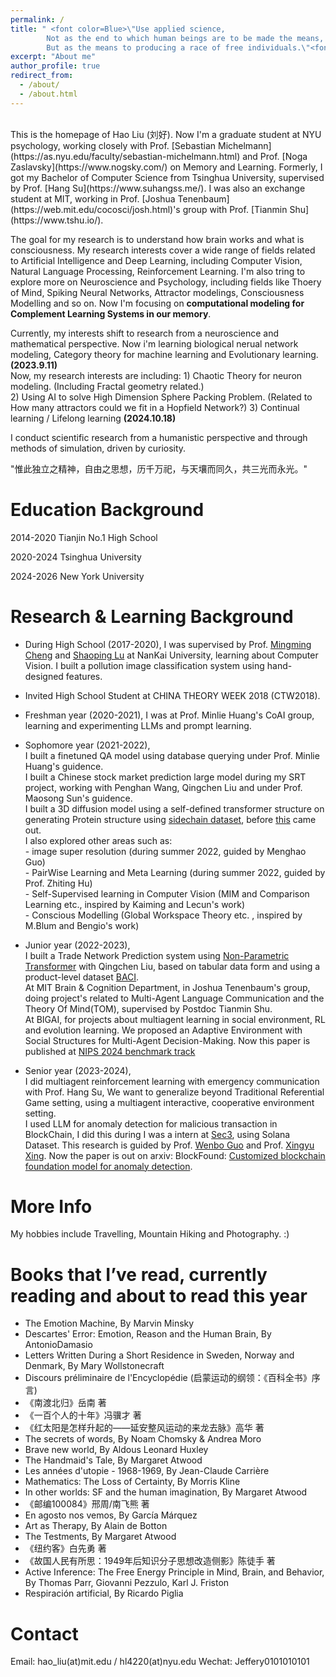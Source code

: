 ```yaml
---
permalink: /
title: " <font color=Blue>\"Use applied science, 
        Not as the end to which human beings are to be made the means, 
        But as the means to producing a race of free individuals.\"<font> "
excerpt: "About me"
author_profile: true
redirect_from: 
  - /about/
  - /about.html
---
```


<br />
This is the homepage of Hao Liu (刘好). Now I'm a graduate student at NYU psychology, working closely with Prof. [Sebastian Michelmann](https://as.nyu.edu/faculty/sebastian-michelmann.html) and Prof. [Noga Zaslavsky](https://www.nogsky.com/) on Memory and Learning. Formerly, I got my Bachelor of Computer Science from Tsinghua University, supervised by Prof. [Hang Su](https://www.suhangss.me/). I was also an exchange student at MIT, working in Prof. [Joshua Tenenbaum](https://web.mit.edu/cocosci/josh.html)'s group with Prof. [Tianmin Shu](https://www.tshu.io/).

The goal for my research is to understand how brain works and what is consciousness. My research interests cover a wide range of fields related to Artificial Intelligence and Deep Learning, including Computer Vision, Natural Language Processing, Reinforcement Learning. I'm also tring to explore more on Neuroscience and Psychology, including fields like Thoery of Mind, Spiking Neural Networks, Attractor modelings, Consciousness Modelling and so on. Now I'm focusing on __computational modeling for Complement Learning Systems in our memory__.

Currently, my interests shift to research from a neuroscience and mathematical perspective. Now i'm learning biological nerual network modeling, Category theory for machine learning and Evolutionary learning. __(2023.9.11)__ <br/>
Now, my research interests are including: 1) Chaotic Theory for neuron modeling. (Including Fractal geometry related.) <br/>
                                          2) Using AI to solve High Dimension Sphere Packing Problem. (Related to How many attractors could we fit in a Hopfield Network?) 
                                          3) Continual learning / Lifelong learning __(2024.10.18)__ <br/>

I conduct scientific research from a humanistic perspective and through methods of simulation, driven by curiosity.

"惟此独立之精神，自由之思想，历千万祀，与天壤而同久，共三光而永光。"

Education Background
======

2014-2020 Tianjin No.1 High School

2020-2024 Tsinghua University

2024-2026 New York University

Research & Learning Background
======

* During High School (2017-2020), I was supervised by Prof. [Mingming Cheng](https://mmcheng.net/cmm/) and [Shaoping Lu](https://www.shaopinglu.net/) at NanKai University, learning about Computer Vision. I built a pollution image classification system using hand-designed features.

* Invited High School Student at CHINA THEORY WEEK 2018 (CTW2018).

* Freshman year (2020-2021), I was at Prof. Minlie Huang's CoAI group, learning and experimenting LLMs and prompt learning.

* Sophomore year (2021-2022), <br />I built a finetuned QA model using database querying under Prof. Minlie Huang's guidence.
                              <br />I built a Chinese stock market prediction large model during my SRT project, working with Penghan Wang, Qingchen Liu and under Prof. Maosong Sun's guidence.
                              <br />I built a 3D diffusion model using a self-defined transformer structure on generating Protein structure using [sidechain dataset](https://pypi.org/project/sidechainnet/), before [this](https://arxiv.org/pdf/2209.15611.pdf) came out.
                              <br />I also explored other areas such as: 
                                                                   <br />- image super resolution (during summer 2022, guided by Menghao Guo)
                                                                   <br /> - PairWise Learning and Meta Learning (during summer 2022, guided by Prof. Zhiting Hu)
                                                                   <br /> - Self-Supervised learning in Computer Vision (MIM and Comparison Learning etc., inspired by Kaiming and Lecun's work)
                                                                   <br /> - Conscious Modelling (Global Workspace Theory etc. , inspired by M.Blum and Bengio's work)
                                                                 
* Junior year (2022-2023), <br />I built a Trade Network Prediction system using [Non-Parametric Transformer](https://github.com/OATML/Non-Parametric-Transformers) with Qingchen Liu, based on tabular data form and using a product-level dataset [BACI](http://cepii.fr/cepii/en/bdd_modele/bdd_modele_item.asp?id=37).
                           <br />At MIT Brain & Cognition Department, in Joshua Tenenbaum's group, doing project's related to Multi-Agent Language Communication and the Theory Of Mind(TOM), supervised by Postdoc Tianmin Shu.
                           <br />At BIGAI, for projects about multiagent learning in social environment, RL and evolution learning. We proposed an Adaptive Environment with Social Structures for Multi-Agent Decision-Making. Now this paper is published at [NIPS 2024 benchmark track](https://neurips.cc/virtual/2024/poster/97511)

* Senior year (2023-2024), <br /> I did multiagent reinforcement learning with emergency communication with Prof. Hang Su, We want to generalize beyond Traditional Referential Game setting, using a multiagent interactive, cooperative environment setting.
                           <br /> I used LLM for anomaly detection for malicious transaction in BlockChain, I did this during I was a intern at [Sec3](https://www.sec3.dev/), using Solana Dataset. This research is guided by Prof. [Wenbo Guo](https://henrygwb.github.io/) and Prof. [Xingyu Xing](http://xinyuxing.org/). Now the paper is out on arxiv: BlockFound: [Customized blockchain foundation model for anomaly detection](https://arxiv.org/abs/2410.04039).

More Info 
======
My hobbies include Travelling, Mountain Hiking and Photography.  :)  
        
Books that I’ve read, currently reading and about to read this year
======
* The Emotion Machine, By Marvin Minsky
* Descartes' Error: Emotion, Reason and the Human Brain, By AntonioDamasio
* Letters Written During a Short Residence in Sweden, Norway and Denmark, By Mary Wollstonecraft
* Discours préliminaire de l'Encyclopédie (启蒙运动的纲领：《百科全书》序言)
* 《南渡北归》岳南 著
* 《一百个人的十年》冯骥才 著
* 《红太阳是怎样升起的——延安整风运动的来龙去脉》高华 著
* The secrets of words, By Noam Chomsky & Andrea Moro
* Brave new world, By Aldous Leonard Huxley
* The Handmaid's Tale, By Margaret Atwood
* Les années d'utopie - 1968-1969, By Jean-Claude Carrière
* Mathematics: The Loss of Certainty, By Morris Kline
* In other worlds: SF and the human imagination, By Margaret Atwood
* 《邮编100084》邢周/南飞熊 著
* En agosto nos vemos, By García Márquez
* Art as Therapy, By Alain de Botton
* The Testments, By Margaret Atwood
* 《纽约客》白先勇 著
* 《故国人民有所思：1949年后知识分子思想改造侧影》陈徒手 著
* Active Inference: The Free Energy Principle in Mind, Brain, and Behavior, By Thomas Parr, Giovanni Pezzulo, Karl J. Friston
* Respiración artificial, By Ricardo Piglia
        
Contact
======
Email: hao_liu(at)mit.edu / hl4220(at)nyu.edu 
Wechat: Jeffery0101010101
